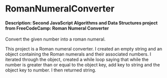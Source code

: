 # RomanNumeralConverter
#### Description: Second JavaScript Algorithms and Data Structures project from FreeCodeCamp: Roman Numeral Converter
Convert the given number into a roman numeral.

This project is a Roman numeral converter. I created an empty string and an object containing the Roman numerals and their associated numbers. I iterated through the object, created a while loop saying that while the number is greater than or equal to the object key, add key to string and the object key to number. I then returned string.
